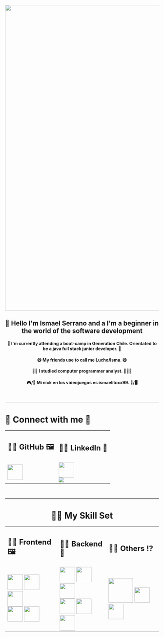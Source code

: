<div align="center">
  <img  src="https://res.cloudinary.com/practicaldev/image/fetch/s--5SXqnWZ2--/c_imagga_scale,f_auto,fl_progressive,h_420,q_66,w_1000/https://dev-to-uploads.s3.amazonaws.com/i/2ciu6mo6r9x9zyverc10.gif" width="1000">
</div>

<h2 align="center"> 👋 Hello I'm Ismael Serrano and a I'm a beginner in the world of the software development </h2>
<h4 align="center">🌱 I'm currently attending a boot-camp in Generation Chile. Orientated to be a java full stack junior developer. 🌱</h4>
<h4 align="center"> 😄 My friends use to call me Lucho/Isma. 😄</h4>
<h4 align="center"> 👨‍🎓 I studied computer programmer analyst. 👨🏻‍💻 </h4>
<h4 align="center"> 🎮/👾 Mi nick en los videojuegos es ismaelitoxx99. 👾/🖥️ </h4>
<br><hr>
<h1> 👀 Connect with me 👀</h1>


<table align="center"> 
  <tr>
    <td> <h2> 👨‍🎨 GitHub 🖼️ </h2> </td>
    <td> <h2> 👨‍🔬 LinkedIn 🧮 </h2> </td>
  </tr>
  
  <tr>
    <td> 
      <a href="https://www.linkedin.com/in/luis-israel-serrano-miranda-888aa61b9/">
        <img src="https://cdn-icons-png.flaticon.com/512/174/174857.png" width="50px">
      </a>
    </td>
    <td>
      <a href="https://github.com/luisserranom" >
        <img align="center" src="https://cdn-icons-png.flaticon.com/512/779/779088.png" width="50px">
        <br>
        <img align="center" src="https://img.shields.io/github/followers/luisserranom?style=social">
      </a>
    </td>
  </tr>
 </table>

<br><hr>
<h1 align="center" > 🤹🏻 My Skill Set </h1>
<table align="center"> 
  <tr>
    <td> <h2> 👨‍🎨 Frontend 🖼️ </h2> </td>
    <td> <h2> 👨‍🔬 Backend 🧮 </h2> </td>
    <td> <h2> 🤷🏼 Others ⁉️ </h2> </td>
  </tr>
  <tr>
    <td> 
      <img  src="https://cdn.iconscout.com/icon/free/png-256/react-2-458175.png" width="50px">
      <img  src="https://upload.wikimedia.org/wikipedia/commons/thumb/6/61/HTML5_logo_and_wordmark.svg/768px-HTML5_logo_and_wordmark.svg.png" width="50px">
      <img  src="https://alexandracch.github.io/portfolio/assets/img/skills-tech/css3.png" width="50px">
      <br>
      <img  src="https://upload.wikimedia.org/wikipedia/commons/thumb/b/b2/Bootstrap_logo.svg/512px-Bootstrap_logo.svg.png" width="50px">
      <img  src="https://logospng.org/download/javascript/logo-javascript-icon-1024.png" width="50px">
    </td>
    <td>
      <img  src="https://cdn-icons-png.flaticon.com/512/226/226777.png" width="50">
      <img  src="https://upload.wikimedia.org/wikipedia/commons/thumb/c/c3/Python-logo-notext.svg/1869px-Python-logo-notext.svg.png" width="50px">
      <img  src="https://www.pngkey.com/png/full/360-3603565_php-logo-png-logo-php.png" width="50px"> 
      <br>
      <img  src="https://pngimg.com/uploads/mysql/mysql_PNG11.png" width="50">
      <img  src="https://porcionesdecodigohome.files.wordpress.com/2021/01/pl-sql.png" width="50px">
      <img  src="https://miro.medium.com/max/500/1*AbiX4LwtSNozoyfypcKvEg.png" width="50px">
    </td>
    <td> 
      <img  src="https://www.freepnglogos.com/uploads/wordpress-logo-png/wordpress-logo-png-transparent-wordpress-logo-images-pluspng-6.png" width="80px">
      <img  src="https://cdn.iconscout.com/icon/free/png-256/social-285-116319.png" width="50px">
      <img  src="https://cdn-icons-png.flaticon.com/512/25/25231.png" width="50px">
    </td>
  </tr>

</table>

<!--
**luisserranom/luisserranom** is a ✨ _special_ ✨ repository because its `README.md` (this file) appears on your GitHub profile.

Here are some ideas to get you started:

- 🔭 I’m currently working on ...
- 🌱 I’m currently learning ...
- 👯 I’m looking to collaborate on ...
- 🤔 I’m looking for help with ...
- 💬 Ask me about ...
- 📫 How to reach me: ...
- 😄 Pronouns: ...
- ⚡ Fun fact: ...
-->
